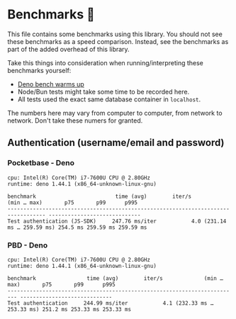 # Benchmarks 🔋

This file contains some benchmarks using this library. You should not see these
benchmarks as a speed comparison. Instead, see the benchmarks as part of the
added overhead of this library. 

Take this things into consideration when running/interpreting these benchmarks yourself:
- [Deno bench warms up](https://github.com/denoland/deno/issues/17649#issuecomment-1416761766)
- Node/Bun tests might take some time to be recorded here.
- All tests used the exact same database container in `localhost`.


The numbers here may vary from computer to computer, from network to network. Don't take these numers for granted.

## Authentication (username/email and password)

### Pocketbase - Deno
```
cpu: Intel(R) Core(TM) i7-7600U CPU @ 2.80GHz
runtime: deno 1.44.1 (x86_64-unknown-linux-gnu)

benchmark                         time (avg)        iter/s             (min … max)       p75       p99      p995
---------------------------------------------------------------------------------- -----------------------------
Test authentication (JS-SDK)     247.76 ms/iter           4.0 (231.14 ms … 259.59 ms) 254.5 ms 259.59 ms 259.59 ms
```

### PBD - Deno
```
cpu: Intel(R) Core(TM) i7-7600U CPU @ 2.80GHz
runtime: deno 1.44.1 (x86_64-unknown-linux-gnu)

benchmark                time (avg)        iter/s             (min … max)       p75       p99      p995
------------------------------------------------------------------------- -----------------------------
Test authentication     244.99 ms/iter           4.1 (232.33 ms … 253.33 ms) 251.2 ms 253.33 ms 253.33 ms
```
